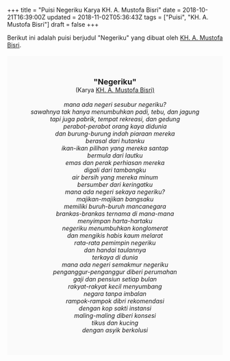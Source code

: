 +++
title = "Puisi Negeriku Karya KH. A. Mustofa Bisri"
date = 2018-10-21T16:39:00Z
updated = 2018-11-02T05:36:43Z
tags = ["Puisi", "KH. A. Mustofa Bisri"]
draft = false
+++

<div dir="ltr" style="text-align: left;" trbidi="on"><div style="text-align: justify;">Berikut ini adalah puisi berjudul "Negeriku" yang dibuat oleh <a href="https://ensiklopedia.kemdikbud.go.id/sastra/artikel/A_Mustofa_Bisri" target="_blank">KH. A. Mustofa Bisri</a>. </div><br /><div style="background: #FAFAFA; font-size: 14px; height: auto; margin: 0 auto; padding: 50px; text-align: center; width: auto;"><span style="font-size: 18px;"><b>"Negeriku"</b></span><br />(Karya <a href="https://www.sekata.web.id/tags/kh.-a.-mustofa-bisri" target="_blank">KH. A. Mustofa Bisri)</a> <br /><br /><i>mana ada negeri sesubur negeriku?</i><br /><i>sawahnya tak hanya menumbuhkan padi, tebu, dan jagung</i><br /><i>tapi juga pabrik, tempat rekreasi, dan gedung</i><br /><i>perabot-perabot orang kaya didunia</i><br /><i>dan burung-burung indah piaraan mereka</i><br /><i>berasal dari hutanku</i><br /><i>ikan-ikan pilihan yang mereka santap</i><br /><i>bermula dari lautku</i><br /><i>emas dan perak perhiasan mereka</i><br /><i>digali dari tambangku</i><br /><i>air bersih yang mereka minum</i><br /><i>bersumber dari keringatku</i><br /><i>mana ada negeri sekaya negeriku?</i><br /><i>majikan-majikan bangsaku</i><br /><i>memiliki buruh-buruh mancanegara</i><br /><i>brankas-brankas ternama di mana-mana</i><br /><i>menyimpan harta-hartaku</i><br /><i>negeriku menumbuhkan konglomerat</i><br /><i>dan mengikis habis kaum melarat</i><br /><i>rata-rata pemimpin negeriku</i><br /><i>dan handai taulannya</i><br /><i>terkaya di dunia</i><br /><i>mana ada negeri semakmur negeriku</i><br /><i>penganggur-penganggur diberi perumahan</i><br /><i>gaji dan pensiun setiap bulan</i><br /><i>rakyat-rakyat kecil menyumbang</i><br /><i>negara tanpa imbalan</i><br /><i>rampok-rampok dibri rekomendasi</i><br /><i>dengan kop sakti instansi</i><br /><i>maling-maling diberi konsesi</i><br /><i>tikus dan kucing</i><br /><i>dengan asyik berkolusi</i></div></div>
